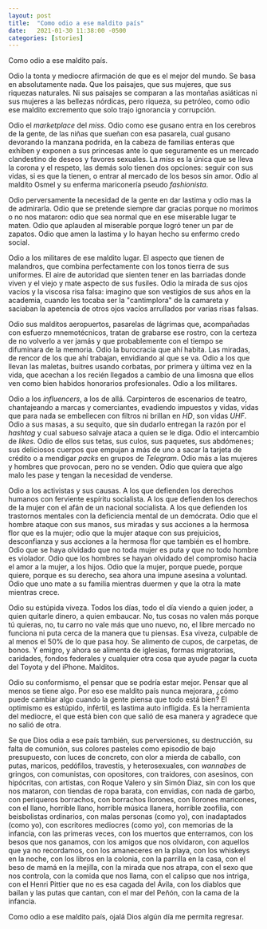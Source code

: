 ```yaml
---
layout: post
title:  "Como odio a ese maldito país"
date:   2021-01-30 11:38:00 -0500
categories: [stories]
---
```


Como odio a ese maldito país.

Odio la tonta y mediocre afirmación de que es el mejor del mundo. Se basa en absolutamente nada. Que los paisajes, que sus mujeres, que sus riquezas naturales. Ni sus paisajes se comparan a las montañas asiáticas ni sus mujeres a las bellezas nórdicas, pero riqueza, su petróleo, como odio ese maldito excremento que solo trajo ignorancia y corrupción.

Odio el *marketplace* del *miss*. Odio como ese gusano entra en los cerebros de la gente, de las niñas que sueñan con esa pasarela, cual gusano devorando la manzana podrida, en la cabeza de familias enteras que exhiben y exponen a sus princesas ante lo que seguramente es un mercado clandestino de deseos y favores sexuales. La *miss* es la única que se lleva la corona y el respeto, las demás solo tienen dos opciones: seguir con sus vidas, si es que la tienen, o entrar al mercado de los besos sin amor. Odio al maldito Osmel y su enferma mariconería pseudo *fashionista*.

Odio perversamente la necesidad de la gente en dar lastima y odio mas la de admirarla. Odio que se pretende siempre dar gracias porque no morimos o no nos mataron: odio que sea normal que en ese miserable lugar te maten. Odio que aplauden al miserable porque logró tener un par de zapatos. Odio que amen la lastima y lo hayan hecho su enfermo credo social. 

Odio a los militares de ese maldito lugar. El aspecto que tienen de malandros, que combina perfectamente con los tonos tierra de sus uniformes. El aire de autoridad que sienten tener en las barriadas donde viven y el viejo y mate aspecto de sus fusiles. Odio la mirada de sus ojos vacíos y la viscosa risa falsa: imagino que son vestigios de sus años en la academia, cuando les tocaba ser la "cantimplora" de la camareta y saciaban la apetencia de otros ojos vacíos arrullados por varias risas falsas.

Odio sus malditos aeropuertos, pasarelas de lágrimas que, acompañadas con esfuerzo mnemotécnicos, tratan de grabarse ese rostro, con la certeza de no volverlo a ver jamás y que probablemente con el tiempo se difuminara de la memoria. Odio la burocracia que ahí habita. Las miradas, de rencor de los que ahí trabajan, envidiando al que se va. Odio a los que llevan las maletas, buitres usando corbatas, por primera y última vez en la vida, que acechan a los recién llegados a cambio de una limosna que ellos ven como bien habidos honorarios profesionales. Odio a los militares.

Odio a los *influencers*, a los de allá. Carpinteros de escenarios de teatro, chantajeando a marcas y comerciantes, evadiendo impuestos y vidas, vidas que para nada se embellecen con filtros ni brillan en *HD*, son vidas *UHF*. Odio a sus masas, a su sequito, que sin dudarlo entregan la razón por el *hashtag* y cual sabueso salvaje ataca a quien se le diga. Odio el intercambio de *likes*. Odio de ellos sus tetas, sus culos, sus paquetes, sus abdómenes; sus deliciosos cuerpos que empujan a más de uno a sacar la tarjeta de crédito o a mendigar *packs* en grupos de *Telegram*. Odio más a las mujeres y hombres que provocan, pero no se venden. Odio que quiera que algo malo les pase y tengan la necesidad de venderse. 

Odio a los activistas y sus causas. A los que defienden los derechos humanos con ferviente espíritu socialista. A los que defienden los derechos de la mujer con el afán de un nacional socialista. A los que defienden los trastornos mentales con la deficiencia mental de un demócrata. Odio que el hombre ataque con sus manos, sus miradas y sus acciones a la hermosa flor que es la mujer; odio que la mujer ataque con sus prejuicios, desconfianza y sus acciones a la hermosa flor que también es el hombre. Odio que se haya olvidado que no toda mujer es puta y que no todo hombre es violador. Odio que los hombres se hayan olvidado del compromiso hacia el amor a la mujer, a los hijos. Odio que la mujer, porque puede, porque quiere, porque es su derecho, sea ahora una impune asesina a voluntad. Odio que uno mate a su familia mientras duermen y que la otra la mate mientras crece.

Odio su estúpida viveza. Todos los días, todo el día viendo a quien joder, a quien quitarle dinero, a quien embaucar. No, tus cosas no valen más porque tú quieras, no, tu carro no vale más que uno nuevo, no, el libre mercado no funciona ni puta cerca de la manera que tu piensas. Esa viveza, culpable de al menos el 50% de lo que pasa hoy. Se alimento de cupos, de carpetas, de bonos. Y emigro, y ahora se alimenta de iglesias, formas migratorias, caridades, fondos federales y cualquier otra cosa que ayude pagar la cuota del Toyota y del iPhone. Malditos.

Odio su conformismo, el pensar que se podría estar mejor. Pensar que al menos se tiene algo. Por eso ese maldito país nunca mejorara, ¿cómo puede cambiar algo cuando la gente piensa que todo está bien? El optimismo es estúpido, infértil, es lastima auto infligida. Es la herramienta del mediocre, el que está bien con que salió de esa manera y agradece que no salió de otra.

Se que Dios odia a ese país también, sus perversiones, su destrucción, su falta de comunión, sus colores pasteles como episodio de bajo presupuesto, con luces de concreto, con olor a mierda de caballo, con putas, maricos, pedófilos, travestis, y heterosexuales, con *wannabes* de gringos, con comunistas, con opositores, con traidores, con asesinos, con hipócritas, con artistas, con Roque Valero y sin Simón Diaz, sin con los que nos mataron, con tiendas de ropa barata, con envidias, con nada de garbo, con periqueros borrachos, con borrachos llorones, con llorones maricones, con el llano, horrible llano, horrible música llanera, horrible zoofilia, con beisbolistas ordinarios, con malas personas (como yo), con inadaptados (como yo), con escritores mediocres (como yo), con memorias de la infancia, con las primeras veces, con los muertos que enterramos, con los besos que nos ganamos, con los amigos que nos olvidaron, con aquellos que ya no recordamos, con los amaneceres en la playa, con los whiskeys en la noche, con los libros en la colonia, con la parrilla en la casa, con el beso de mamá en la mejilla, con la mirada que nos atrapa, con el sexo que nos controla, con la comida que nos llama, con el calipso que nos intriga, con el Henri Pittier que no es esa cagada del Ávila, con los diablos que bailan y las putas que cantan, con el mar del Peñón, con la cama de la infancia.

Como odio a ese maldito país, ojalá Dios algún día me permita regresar.